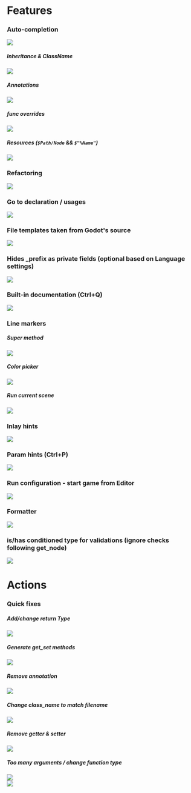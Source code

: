# Features

### Auto-completion  
![](../screens/features/autocompletion.png)
##### Inheritance & ClassName
![](../screens/features/autocompletion_classname.png)  
##### Annotations
![](../screens/features/autocompletion_annotation.png)
##### func overrides
![](../screens/features/autocompletion_functions.png)
##### Resources (`$Path/Node` && `$"%Name"`)
![](../screens/features/autocompletion_resources.png)

[//]: # (    - Inputs, Groups, Meta fields, user resources)

### Refactoring
![](../screens/features/refactor.png)
### Go to declaration / usages
![](../screens/features/usages.png)
### File templates taken from Godot's source
![](../screens/features/file_template.png)
### Hides _prefix as private fields (optional based on Language settings)
![](../screens/features/_hide.png)
### Built-in documentation (Ctrl+Q)
![](../screens/features/documentation.png)

### Line markers
[//]: # (    - Resource usages)
[//]: # (    - Signals)
##### Super method
![](../screens/features/super_method.png)
##### Color picker
![](../screens/features/color_picker.png)
##### Run current scene
![](../screens/features/run_marker.png)


### Inlay hints
![](../screens/features/inlay.png)
### Param hints (Ctrl+P)
![](../screens/features/param_hint.png)
### Run configuration - start game from Editor
![](../screens/features/run_configuration.png)
### Formatter
![](../screens/features/formatter.png)
### is/has conditioned type for validations (ignore checks following get_node)
![](../screens/features/is_has.png)

# Actions
### Quick fixes
##### Add/change return Type
![](../screens/features/specify_variable.png)
##### Generate get_set methods
![](../screens/features/create_set_method.png)
##### Remove annotation
![](../screens/features/remove_annotation.png)
##### Change class_name to match filename
![](../screens/features/match_classname.png)
##### Remove getter & setter
![](../screens/features/remove_get_set.png)
##### Too many arguments / change function type
![](../screens/features/too_many_arguments.png)  
![](../screens/features/change_param.png)